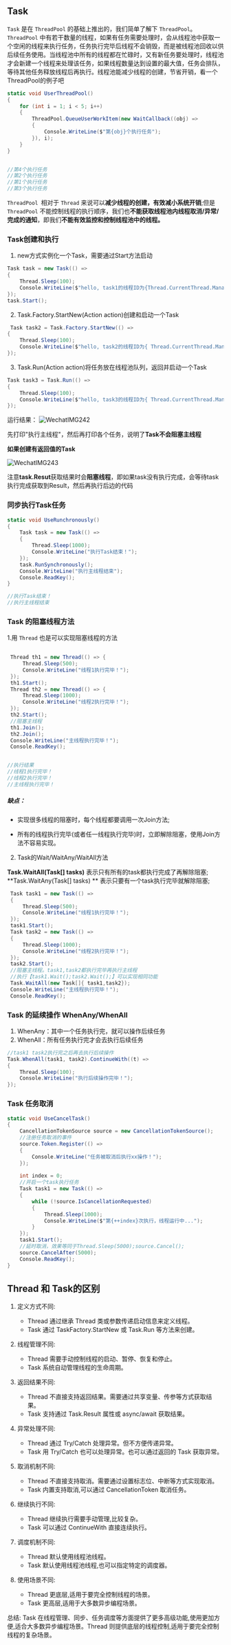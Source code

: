 ## Task

`Task` 是在 `ThreadPool` 的基础上推出的，我们简单了解下 `ThreadPool`。`ThreadPool` 中有若干数量的线程，如果有任务需要处理时，会从线程池中获取一个空闲的线程来执行任务，任务执行完毕后线程不会销毁，而是被线程池回收以供后续任务使用。当线程池中所有的线程都在忙碌时，又有新任务要处理时，线程池才会新建一个线程来处理该任务，如果线程数量达到设置的最大值，任务会排队，等待其他任务释放线程后再执行。线程池能减少线程的创建，节省开销，看一个ThreadPool的例子吧

```c#
static void UserThreadPool()
{
    for (int i = 1; i < 5; i++)
    {
        ThreadPool.QueueUserWorkItem(new WaitCallback((obj) =>
        {
            Console.WriteLine($"第{obj}个执行任务");
        }), i);
    }
}


//第4个执行任务
//第2个执行任务
//第1个执行任务
//第3个执行任务


```

`ThreadPool `相对于 `Thread` 来说可以**减少线程的创建，有效减小系统开销**;但是 `ThreadPool` 不能控制线程的执行顺序，我们也**不能获取线程池内线程取消/异常/完成的通知**，即我们**不能有效监控和控制线程池中的线程。**

### Task创建和执行

1.  new方式实例化一个Task，需要通过Start方法启动 

```c#
Task task = new Task(() => 
{ 
    Thread.Sleep(100); 
    Console.WriteLine($"hello, task1的线程ID为{Thread.CurrentThread.ManagedThreadId}"); 
}); 
task.Start();       

```

2. Task.Factory.StartNew(Action action)创建和启动一个Task 

```c#
 Task task2 = Task.Factory.StartNew(() => 
{ 
    Thread.Sleep(100); 
    Console.WriteLine($"hello, task2的线程ID为{ Thread.CurrentThread.ManagedThreadId}");
}); 
```

3. Task.Run(Action action)将任务放在线程池队列，返回并启动一个Task 

```c#
Task task3 = Task.Run(() => 
{ 
    Thread.Sleep(100); 
    Console.WriteLine($"hello, task3的线程ID为{ Thread.CurrentThread.ManagedThreadId}"); 
}); 
```

运行结果：
![WechatIMG242](https://github.com/hylsss/CodeRecord/assets/62007319/c89c77a5-dcb9-431a-9c7e-21f60cd6a3d2)





先打印"执行主线程"，然后再打印各个任务，说明了**Task不会阻塞主线程**


**如果创建有返回值的Task** 



![WechatIMG243](https://github.com/hylsss/CodeRecord/assets/62007319/0ca37bac-048b-49c9-a09d-3e42e96d5a1d)



注意**task.Resut**获取结果时会**阻塞线程**，即如果task没有执行完成，会等待task执行完成获取到Result，然后再执行后边的代码

### 同步执行Task任务

```c#
static void UseRunchronously()
{
    Task task = new Task(() =>
    {
        Thread.Sleep(1000);
        Console.WriteLine("执行Task结束！");
    });
    task.RunSynchronously();
    Console.WriteLine("执行主线程结束");
    Console.ReadKey();
}

//执行Task结束！
//执行主线程结束
```

### Task 的阻塞线程方法

1.用 `Thread` 也是可以实现阻塞线程的方法

```c#
 
 Thread th1 = new Thread(() => { 
     Thread.Sleep(500); 
     Console.WriteLine("线程1执行完毕！"); 
 }); 
 th1.Start(); 
 Thread th2 = new Thread(() => { 
     Thread.Sleep(1000); 
     Console.WriteLine("线程2执行完毕！"); 
 }); 
 th2.Start(); 
 //阻塞主线程 
 th1.Join(); 
 th2.Join(); 
 Console.WriteLine("主线程执行完毕！"); 
 Console.ReadKey(); 


//执行结果
//线程1执行完毕！
//线程2执行完毕！
//主线程执行完毕！
```

##### 缺点：

- 实现很多线程的阻塞时，每个线程都要调用一次Join方法;

- 所有的线程执行完毕(或者任一线程执行完毕)时，立即解除阻塞，使用Join方法不容易实现。

2. Task的Wait/WaitAny/WaitAll方法

**Task.WaitAll(Task[] tasks)**  表示只有所有的task都执行完成了再解除阻塞; 
**Task.WaitAny(Task[] tasks) ** 表示只要有一个task执行完毕就解除阻塞;

```c#
 Task task1 = new Task(() => 
 { 
     Thread.Sleep(500); 
     Console.WriteLine("线程1执行完毕！"); 
 }); 
 task1.Start(); 
 Task task2 = new Task(() => 
 { 
     Thread.Sleep(1000); 
     Console.WriteLine("线程2执行完毕！"); 
 }); 
 task2.Start(); 
 //阻塞主线程。task1,task2都执行完毕再执行主线程 
 //执行【task1.Wait();task2.Wait();】可以实现相同功能 
 Task.WaitAll(new Task[]{ task1,task2}); 
 Console.WriteLine("主线程执行完毕！"); 
 Console.ReadKey();

```

### Task 的延续操作 **WhenAny/WhenAll**

1. WhenAny：其中一个任务执行完，就可以操作后续任务
2. WhenAll：所有任务执行完才会去执行后续任务

```c#
//task1 task2执行完之后再去执行后续操作
Task.WhenAll(task1, task2).ContinueWith((t) =>
{
    Thread.Sleep(100);
    Console.WriteLine("执行后续操作完毕！");
});
```

### Task 任务取消

```c#
static void UseCancelTask()
{ 
    CancellationTokenSource source = new CancellationTokenSource(); 
    //注册任务取消的事件 
    source.Token.Register(() => 
    { 
        Console.WriteLine("任务被取消后执行xx操作！"); 
    }); 
 
    int index = 0; 
    //开启一个task执行任务 
    Task task1 = new Task(() => 
    { 
        while (!source.IsCancellationRequested) 
        { 
            Thread.Sleep(1000); 
            Console.WriteLine($"第{++index}次执行，线程运行中..."); 
        } 
    }); 
    task1.Start(); 
    //延时取消，效果等同于Thread.Sleep(5000);source.Cancel(); 
    source.CancelAfter(5000); 
    Console.ReadKey(); 
} 
```

## Thread 和 Task的区别

1. 定义方式不同:
   - Thread 通过继承 Thread 类或参数传递启动信息来定义线程。
   - Task 通过 TaskFactory.StartNew 或 Task.Run 等方法来创建。

2. 线程管理不同:
   - Thread 需要手动控制线程的启动、暂停、恢复和停止。
   - Task 系统自动管理线程的生命周期。

3. 返回结果不同:
   - Thread 不直接支持返回结果。需要通过共享变量、传参等方式获取结果。
   - Task 支持通过 Task.Result 属性或 async/await 获取结果。

4. 异常处理不同:
   - Thread 通过 Try/Catch 处理异常。但不方便传递异常。
   - Task 用 Try/Catch 也可以处理异常。也可以通过返回的 Task 获取异常。

5. 取消机制不同:
   - Thread 不直接支持取消。需要通过设置标志位、中断等方式实现取消。
   - Task 内置支持取消,可以通过 CancellationToken 取消任务。

6. 继续执行不同:
   - Thread 继续执行需要手动管理,比较复杂。
   - Task 可以通过 ContinueWith 直接连续执行。

7. 调度机制不同:
   - Thread 默认使用线程池线程。
   - Task 默认使用线程池线程,也可以指定特定的调度器。

8. 使用场景不同:
   - Thread 更底层,适用于要完全控制线程的场景。
   - Task 更高层,适用于大多数异步编程场景。

总结:
Task 在线程管理、同步、任务调度等方面提供了更多高级功能,使用更加方便,适合大多数异步编程场景。Thread 则提供底层的线程控制,适用于要完全控制线程的复杂场景。
